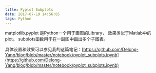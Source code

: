 ```yaml
---
title: Pyplot Subplots
date: 2017-07-19 14:56:05
tags: Python
---
```


matplotlib.pyplot 是Python一个用于画图的Library， 效果类似于Matlab中的plot。
subplots函数用于在一副图中画出多个子图表。

具体设置和效果可以参见我的这篇笔记：[https://github.com/Delong-Yang/blog/blob/master/notebook/pyplot_subplots.ipynb](https://github.com/Delong-Yang/blog/blob/master/notebook/pyplot_subplots.ipynb)
